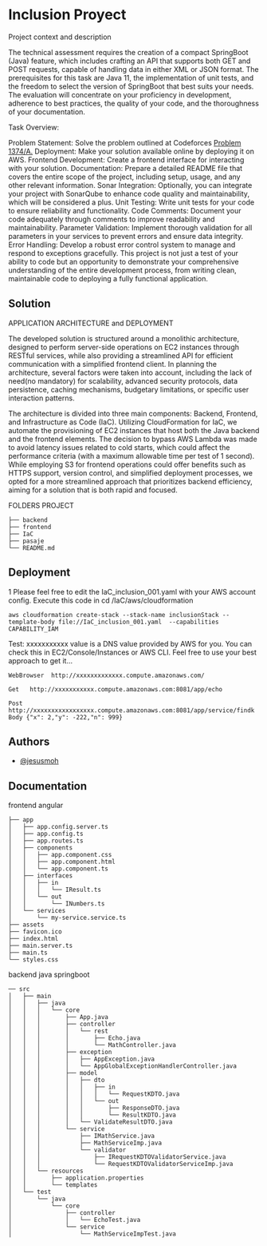 
# Inclusion Proyect

Project context and description

The technical assessment requires the creation of a compact SpringBoot (Java) feature, which includes crafting an API that supports both GET and POST requests, capable of handling data in either XML or JSON format. The prerequisites for this task are Java 11, the implementation of unit tests, and the freedom to select the version of SpringBoot that best suits your needs. The evaluation will concentrate on your proficiency in development, adherence to best practices, the quality of your code, and the thoroughness of your documentation.

Task Overview:

Problem Statement: Solve the problem outlined at Codeforces [Problem 1374/A.](https://codeforces.com/problemset/problem/1374/A)
Deployment: Make your solution available online by deploying it on AWS.
Frontend Development: Create a frontend interface for interacting with your solution.
Documentation: Prepare a detailed README file that covers the entire scope of the project, including setup, usage, and any other relevant information.
Sonar Integration: Optionally, you can integrate your project with SonarQube to enhance code quality and maintainability, which will be considered a plus.
Unit Testing: Write unit tests for your code to ensure reliability and functionality.
Code Comments: Document your code adequately through comments to improve readability and maintainability.
Parameter Validation: Implement thorough validation for all parameters in your services to prevent errors and ensure data integrity.
Error Handling: Develop a robust error control system to manage and respond to exceptions gracefully.
This project is not just a test of your ability to code but an opportunity to demonstrate your comprehensive understanding of the entire development process, from writing clean, maintainable code to deploying a fully functional application.



## Solution

APPLICATION ARCHITECTURE and DEPLOYMENT

The developed solution is structured around a monolithic architecture, designed to perform server-side operations on EC2 instances through RESTful services, while also providing a streamlined API for efficient communication with a simplified frontend client. In planning the architecture, several factors were taken into account, including the lack of need(no mandatory) for scalability, advanced security protocols, data persistence, caching mechanisms, budgetary limitations, or specific user interaction patterns.

The architecture is divided into three main components: Backend, Frontend, and Infrastructure as Code (IaC). Utilizing CloudFormation for IaC, we automate the provisioning of EC2 instances that host both the Java backend and the frontend elements. The decision to bypass AWS Lambda was made to avoid latency issues related to cold starts, which could affect the performance criteria (with a maximum allowable time per test of 1 second). While employing S3 for frontend operations could offer benefits such as HTTPS support, version control, and simplified deployment processes, we opted for a more streamlined approach that prioritizes backend efficiency, aiming for a solution that is both rapid and focused.

FOLDERS PROJECT
```
├── backend
├── frontend
├── IaC
├── pasaje
└── README.md
```

## Deployment

1  Please feel free to edit the IaC_inclusion_001.yaml with your AWS account config. Execute this code in cd /IaC/aws/cloudformation

```
aws cloudformation create-stack --stack-name inclusionStack --template-body file://IaC_inclusion_001.yaml  --capabilities CAPABILITY_IAM
```
 Test: xxxxxxxxxxx value is a DNS value provided by AWS for you. You can check this in EC2/Console/Instances or AWS CLI. Feel free to use your best approach to get it...
```
WebBrowser  http://xxxxxxxxxxxxx.compute.amazonaws.com/

Get   http://xxxxxxxxxxx.compute.amazonaws.com:8081/app/echo

Post  http://xxxxxxxxxxxxxxxxx.compute.amazonaws.com:8081/app/service/findk   Body {"x": 2,"y": -222,"n": 999}
```
## Authors

- [@jesusmoh](https://www.github.com/jesusmoh)


## Documentation

frontend angular
```
├── app
│   ├── app.config.server.ts
│   ├── app.config.ts
│   ├── app.routes.ts
│   ├── components
│   │   ├── app.component.css
│   │   ├── app.component.html
│   │   └── app.component.ts
│   ├── interfaces
│   │   ├── in
│   │   │   └── IResult.ts
│   │   └── out
│   │       └── INumbers.ts
│   └── services
│       └── my-service.service.ts
├── assets
├── favicon.ico
├── index.html
├── main.server.ts
├── main.ts
└── styles.css
```

backend java springboot
```
── src
│   ├── main
│   │   ├── java
│   │   │   └── core
│   │   │       ├── App.java
│   │   │       ├── controller
│   │   │       │   └── rest
│   │   │       │       ├── Echo.java
│   │   │       │       └── MathController.java
│   │   │       ├── exception
│   │   │       │   ├── AppException.java
│   │   │       │   └── AppGlobalExceptionHandlerController.java
│   │   │       ├── model
│   │   │       │   ├── dto
│   │   │       │   │   ├── in
│   │   │       │   │   │   └── RequestKDTO.java
│   │   │       │   │   └── out
│   │   │       │   │       ├── ResponseDTO.java
│   │   │       │   │       └── ResultKDTO.java
│   │   │       │   └── ValidateResultDTO.java
│   │   │       └── service
│   │   │           ├── IMathService.java
│   │   │           ├── MathServiceImp.java
│   │   │           └── validator
│   │   │               ├── IRequestKDTOValidatorService.java
│   │   │               └── RequestKDTOValidatorServiceImp.java
│   │   └── resources
│   │       ├── application.properties
│   │       └── templates
│   └── test
│       └── java
│           └── core
│               ├── controller
│               │   └── EchoTest.java
│               └── service
│                   └── MathServiceImpTest.java
```








